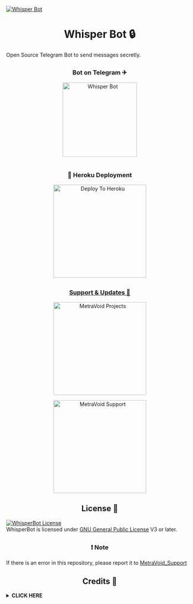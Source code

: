 [![Whisper Bot](https://telegra.ph/file/dafe7956a7eda9fbc6560.jpg)](https://t.me/WhisperARobot)

<h1 align="center">Whisper Bot 🔒</h1>

Open Source Telegram Bot to send messages secretly.

##

</details>

  <h3 align="center">Bot on Telegram ✈</h3>
  <p align="center"><a href="https://t.me/WhisperARobot"><img src="https://img.shields.io/badge/Whisper%20Bot-yellow?style=for-the-badge&logo=telegram" alt="Whisper Bot" width="200""/></a>

#

  <h3 align="center">🚀 Heroku Deployment</h3>
  <p align="center"><a href="https://heroku.com/deploy?template=https://github.com/Akira-OP/WhisperBot"><img src="https://img.shields.io/badge/Deploy%20To%20Heroku-blueviolet?style=for-the-badge&logo=heroku" alt="Deploy To Heroku" width="250""/</a>

##

  <h3 align="center">Support & Updates 🎑</h3>
  <p align="center"><a href="https://t.me/MetraVoid"><img src="https://img.shields.io/badge/Join-Updates%20Channel-white.svg?style=for-the-badge&logo=Telegram" alt="MetraVoid Projects" width="250""/></a> <p align="center"><a href="https://t.me/MetraVoid_Support"><img src="https://img.shields.io/badge/Join-Support%20Group-white.svg?style=for-the-badge&logo=Telegram" alt="MetraVoid Support" width="250""/></a>

##

</details>

<h2 align="center">License 🔱</h2>

[![WhisperBot License](https://www.gnu.org/graphics/gplv3-or-later.png)](LICENSE)   
WhisperBot is licensed under [GNU General Public License](https://www.gnu.org/licenses/agpl-3.0.en.html) V3 or later.

##

</details>

<h3 align="center">❗ Note</h3>

If there is an error in this repository, please report it to [MetraVoid_Support](https://t.me/MetraVoid_Support)



</details>

<h2 align="center">Credits 👑</h2>

</details>

<details>
<summary><b> CLICK HERE </b></summary>
<br>
- [Akira](https://github.com/Akira-OP)
- [Null-Coder](https://github.com/Shubhanshutya) - Dev
- [Axel](https://github.com/AXELXDEV) - Dev
- [Zaid](https://github.com/ITZ-zaid) - Dev
- [AKKI](https://t.me/godfatherakki) - For Suggestions
- [Lonami](https://github.com/LonamiWebs) For [Telethon](https://github.com/LonamiWebs/Telethon)
